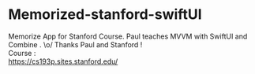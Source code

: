 # Memorized-stanford-swiftUI
Memorize App for Stanford Course. Paul teaches MVVM with SwiftUI and Combine . \o/ Thanks Paul and Stanford !
<br>
Course : 
<br>
https://cs193p.sites.stanford.edu/
